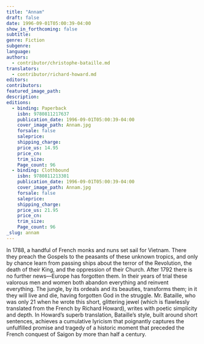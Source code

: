 ```yaml
---
title: "Annam"
draft: false
date: 1996-09-01T05:00:39-04:00
show_in_forthcoming: false
subtitle:
genre: Fiction
subgenre:
language:
authors:
  - contributor/christophe-bataille.md
translators:
  - contributor/richard-howard.md
editors:
contributors:
featured_image_path:
description:
editions:
  - binding: Paperback
    isbn: 9780811217637
    publication_date: 1996-09-01T05:00:39-04:00
    cover_image_path: Annam.jpg
    forsale: false
    saleprice:
    shipping_charge:
    price_us: 14.95
    price_cn:
    trim_size:
    Page_count: 96
  - binding: Clothbound
    isbn: 9780811213301
    publication_date: 1996-09-01T05:00:39-04:00
    cover_image_path: Annam.jpg
    forsale: false
    saleprice:
    shipping_charge:
    price_us: 21.95
    price_cn:
    trim_size:
    Page_count: 96
_slug: annam
---
```


In 1788, a handful of French monks and nuns set sail for Vietnam. There they preach the Gospels to the peasants of these unknown tropics, and only by chance learn from passing ships about the terror of the Revolution, the death of their King, and the oppression of their Church. After 1792 there is no further news––Europe has forgotten them. In their years of trial these valorous men and women both abandon everything and reinvent everything. The jungle, by its ordeals and its beauties, transforms them; in it they will live and die, having forgotten God in the struggle. Mr. Bataille, who was only 21 when he wrote this short, glittering jewel (which is flawlessly translated from the French by Richard Howard), writes with poetic simplicity and depth. In Howard’s superb translation, Bataille’s style, built around short sentences, achieves a cumulative lyricism that poignantly captures the unfulfilled promise and tragedy of a historic moment that preceded the French conquest of Saigon by more than half a century.

